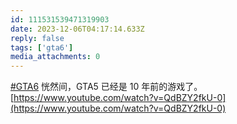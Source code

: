 ```yaml
---
id: 111531539471319903
date: 2023-12-06T04:17:14.633Z
reply: false
tags: ['gta6']
media_attachments: 0
---
```


[#GTA6](https://e5n.cc/tags/GTA6) 恍然间，GTA5 已经是 10 年前的游戏了。  
[https://www.youtube.com/watch?v=QdBZY2fkU-0](https://www.youtube.com/watch?v=QdBZY2fkU-0)

